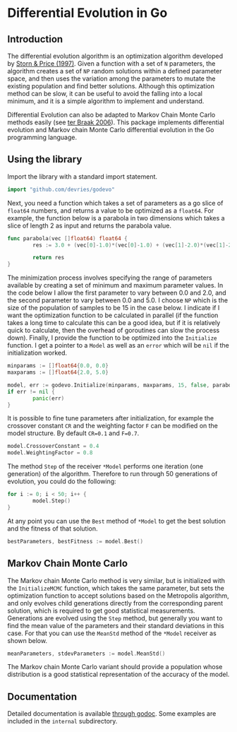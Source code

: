 # Differential Evolution in Go

## Introduction

The differential evolution algorithm is an optimization algorithm developed by
[Storn & Price
(1997)](https://link.springer.com/article/10.1023%2FA%3A1008202821328). Given
a function with a set of `N` parameters, the algorithm creates a set of `NP`
random solutions within a defined parameter space, and then uses the variation
among the parameters to mutate the existing population and find better
solutions. Although this optimization method can be slow, it can be useful to
avoid the falling into a local minimum, and it is a simple algorithm to
implement and understand.

Differential Evolution can also be adapted to Markov Chain Monte Carlo methods
easily (see [ter Braak
2006](https://link.springer.com/article/10.1007%2Fs11222-006-8769-1)). This
package implements differential evolution and Markov chain Monte Carlo
differential evolution in the Go programming language.

## Using the library

Import the library with a standard import statement.

```go
import "github.com/devries/godevo"
```

Next, you need a function which takes a set of parameters as a go slice of
`float64` numbers, and returns a value to be optimized as a `float64`. For
example, the function below is a parabola in two dimensions which takes a
slice of length 2 as input and returns the parabola value.

```go
func parabola(vec []float64) float64 {
        res := 3.0 + (vec[0]-1.0)*(vec[0]-1.0) + (vec[1]-2.0)*(vec[1]-2.0)

        return res
}
```

The minimization process involves specifying the range of parameters available
by creating a set of minimum and maximum parameter values. In the code below I
allow the first parameter to vary between 0.0 and 2.0, and the second
parameter to vary between 0.0 and 5.0. I choose `NP` which is the size of the
population of samples to be 15 in the case below. I indicate if I want the
optimization function to be calculated in parallel (if the function takes a
long time to calculate this can be a good idea, but if it is relatively quick
to calculate, then the overhead of goroutines can slow the process down).
Finally, I provide the function to be optimized into the `Initialize`
function. I get a pointer to a `Model` as well as an `error` which will be
`nil` if the initialization worked.

```go
minparams := []float64{0.0, 0.0}
maxparams := []float64{2.0, 5.0}

model, err := godevo.Initialize(minparams, maxparams, 15, false, parabola)
if err != nil {
        panic(err)
}
```

It is possible to fine tune parameters after initialization, for example the
crossover constant `CR` and the weighting factor `F` can be modified on the
model structure. By default `CR=0.1` and `F=0.7`.

```go
model.CrossoverConstant = 0.4
model.WeightingFactor = 0.8
```

The method `Step` of the receiver `*Model` performs one iteration (one
generation) of the algorithm. Therefore to run through 50 generations of
evolution, you could do the following:

```go
for i := 0; i < 50; i++ {
        model.Step()
}
```

At any point you can use the `Best` method of `*Model` to get the best
solution and the fitness of that solution.

```go
bestParameters, bestFitness := model.Best()
```

## Markov Chain Monte Carlo

The Markov chain Monte Carlo method is very similar, but is initialized with
the `InitializeMCMC` function, which takes the same parameter, but sets the
optimization function to accept solutions based on the Metropolis algorithm,
and only evolves child generations directly from the corresponding parent
solution, which is required to get good statistical measurements. Generations
are evolved using the `Step` method, but generally you want to find the mean
value of the parameters and their standard deviations in this case. For that
you can use the `MeanStd` method of the `*Model` receiver as shown below.

```go
meanParameters, stdevParameters := model.MeanStd()
```

The Markov chain Monte Carlo variant should provide a population whose
distribution is a good statistical representation of the accuracy of the
model.

## Documentation

Detailed documentation is available [through
godoc](https://godoc.org/github.com/devries/godevo). Some examples are
included in the `internal` subdirectory.
